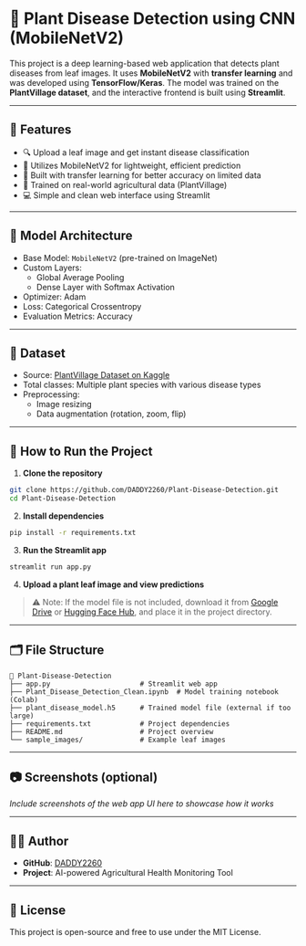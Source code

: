 # 🌿 Plant Disease Detection using CNN (MobileNetV2)

This project is a deep learning-based web application that detects plant diseases from leaf images. It uses **MobileNetV2** with **transfer learning** and was developed using **TensorFlow/Keras**. The model was trained on the **PlantVillage dataset**, and the interactive frontend is built using **Streamlit**.

---

## 📌 Features

- 🔍 Upload a leaf image and get instant disease classification
- 🧠 Utilizes MobileNetV2 for lightweight, efficient prediction
- 🧪 Built with transfer learning for better accuracy on limited data
- 🌱 Trained on real-world agricultural data (PlantVillage)
- 💻 Simple and clean web interface using Streamlit

---

## 🧠 Model Architecture

- Base Model: `MobileNetV2` (pre-trained on ImageNet)
- Custom Layers:
  - Global Average Pooling
  - Dense Layer with Softmax Activation
- Optimizer: Adam
- Loss: Categorical Crossentropy
- Evaluation Metrics: Accuracy

---

## 🧪 Dataset

- Source: [PlantVillage Dataset on Kaggle](https://www.kaggle.com/datasets/emmarex/plantdisease)
- Total classes: Multiple plant species with various disease types
- Preprocessing:
  - Image resizing
  - Data augmentation (rotation, zoom, flip)

---

## 🚀 How to Run the Project

1. **Clone the repository**
```bash
git clone https://github.com/DADDY2260/Plant-Disease-Detection.git
cd Plant-Disease-Detection
```

2. **Install dependencies**
```bash
pip install -r requirements.txt
```

3. **Run the Streamlit app**
```bash
streamlit run app.py
```

4. **Upload a plant leaf image and view predictions**

> ⚠️ Note: If the model file is not included, download it from [Google Drive](#) or [Hugging Face Hub](#), and place it in the project directory.

---

## 🗂 File Structure

```
📁 Plant-Disease-Detection
├── app.py                      # Streamlit web app
├── Plant_Disease_Detection_Clean.ipynb  # Model training notebook (Colab)
├── plant_disease_model.h5      # Trained model file (external if too large)
├── requirements.txt            # Project dependencies
├── README.md                   # Project overview
└── sample_images/              # Example leaf images
```

---

## 📷 Screenshots (optional)

*Include screenshots of the web app UI here to showcase how it works*

---

## 🙋‍♂️ Author

- **GitHub**: [DADDY2260](https://github.com/DADDY2260)
- **Project**: AI-powered Agricultural Health Monitoring Tool

---

## 📜 License

This project is open-source and free to use under the MIT License.
